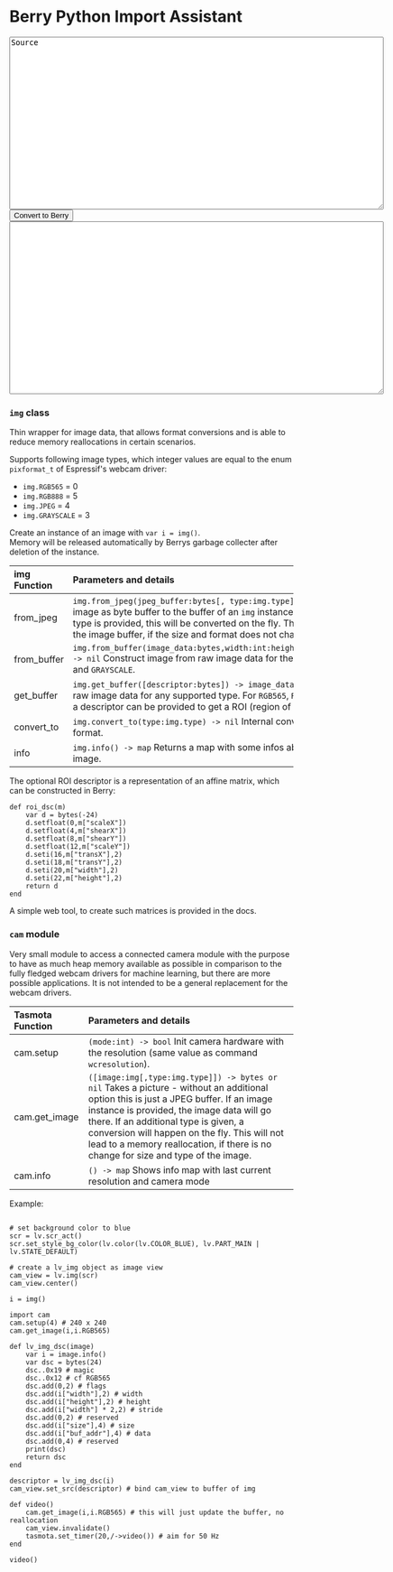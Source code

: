 # Berry Python Import Assistant

<script src="../extra_javascript/python2berry.js"></script>

<textarea name="python_src" id="python_src" rows="20" cols="80">Source
</textarea>

<br>
<button onclick="python2berry()">Convert to Berry</button>
<br>


<textarea name="berry_src" id="berry_src" rows="20" cols="80">
</textarea>


### `img` class

Thin wrapper for image data, that allows format conversions and is able to reduce memory reallocations in certain scenarios.  
  
Supports following image types, which integer values are equal to the enum `pixformat_t` of Espressif's webcam driver:  
- `img.RGB565`      = 0  
- `img.RGB888`      = 5  
- `img.JPEG`        = 4  
- `img.GRAYSCALE`   = 3  

Create an instance of an image with `var i = img()`.  
Memory will be released automatically by Berrys garbage collecter after deletion of the instance.  

img Function|Parameters and details
:---|:---
from_jpeg|`img.from_jpeg(jpeg_buffer:bytes[, type:img.type]) -> nil` Copy JPEG image as byte buffer to the buffer of an `img` instance. If optional image type is provided, this will be converted on the fly. This will not reallocate the image buffer, if the size and format does not change.
from_buffer|`img.from_buffer(image_data:bytes,width:int:height:int,type:img.type) -> nil` Construct image from raw image data for the types `RGB565`, `RGB888` and `GRAYSCALE`.
get_buffer|`img.get_buffer([descriptor:bytes]) -> image_data:bytes` Returns the raw image data for any supported type. For `RGB565`, `RGB888` and `GRAYSCALE` a descriptor can be provided to get a ROI (region of interest).
convert_to|`img.convert_to(type:img.type) -> nil` Internal conversion of the image format.
info|`img.info() -> map` Returns a map with some infos about the current image.
  
The optional ROI descriptor is a representation of an affine matrix, which can be constructed in Berry:
```berry
def roi_dsc(m)
    var d = bytes(-24)
    d.setfloat(0,m["scaleX"])
    d.setfloat(4,m["shearX"])
    d.setfloat(8,m["shearY"])
    d.setfloat(12,m["scaleY"])
    d.seti(16,m["transX"],2)
    d.seti(18,m["transY"],2)
    d.seti(20,m["width"],2)
    d.seti(22,m["height"],2)
    return d
end
```
  
A simple web tool, to create such matrices is provided in the docs.
  

### `cam` module

Very small module to access a connected camera module with the purpose to have as much heap memory available as possible in comparison to the fully fledged webcam drivers for machine learning, but there are more possible applications. It is not intended to be a general replacement for the webcam drivers.
  
Tasmota Function|Parameters and details
:---|:---
cam.setup|`(mode:int) -> bool` Init camera hardware with the resolution (same value as command `wcresolution`).
cam.get_image|`([image:img[,type:img.type]]) -> bytes or nil` Takes a picture - without an additional option this is just a JPEG buffer. If an image instance is provided, the image data will go there. If an additional type is given, a conversion will happen on the fly. This will not lead to a memory reallocation, if there is no change for size and type of the image.
cam.info|`() -> map` Shows info map with last current resolution and camera mode 

Example:  

``` berry

# set background color to blue
scr = lv.scr_act()
scr.set_style_bg_color(lv.color(lv.COLOR_BLUE), lv.PART_MAIN | lv.STATE_DEFAULT)

# create a lv_img object as image view
cam_view = lv.img(scr)
cam_view.center()

i = img()

import cam
cam.setup(4) # 240 x 240
cam.get_image(i,i.RGB565)

def lv_img_dsc(image)
    var i = image.info()
    var dsc = bytes(24)
    dsc..0x19 # magic
    dsc..0x12 # cf RGB565
    dsc.add(0,2) # flags
    dsc.add(i["width"],2) # width
    dsc.add(i["height"],2) # height
    dsc.add(i["width"] * 2,2) # stride
    dsc.add(0,2) # reserved
    dsc.add(i["size"],4) # size
    dsc.add(i["buf_addr"],4) # data
    dsc.add(0,4) # reserved
    print(dsc)
    return dsc
end

descriptor = lv_img_dsc(i)
cam_view.set_src(descriptor) # bind cam_view to buffer of img

def video()
    cam.get_image(i,i.RGB565) # this will just update the buffer, no reallocation
    cam_view.invalidate()
    tasmota.set_timer(20,/->video()) # aim for 50 Hz
end

video()
```


